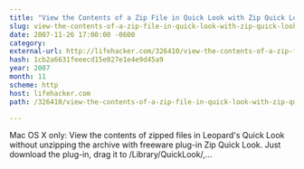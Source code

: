 ```yaml
---
title: "View the Contents of a Zip File in Quick Look with Zip Quick Look"
slug: view-the-contents-of-a-zip-file-in-quick-look-with-zip-quick-look
date: 2007-11-26 17:00:00 -0600
category: 
external-url: http://lifehacker.com/326410/view-the-contents-of-a-zip-file-in-quick-look-with-zip-quick-look
hash: 1cb2a6631feeecd15e027e1e4e9d45a9
year: 2007
month: 11
scheme: http
host: lifehacker.com
path: /326410/view-the-contents-of-a-zip-file-in-quick-look-with-zip-quick-look

---
```


Mac OS X only: View the contents of zipped files in Leopard's Quick Look without unzipping the archive with freeware plug-in Zip Quick Look. Just download the plug-in, drag it to /Library/QuickLook/,...
